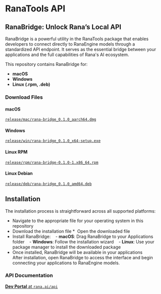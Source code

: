 # RanaTools API
## RanaBridge: Unlock Rana’s Local API
RanaBridge is a powerful utility in the RanaTools package that enables developers to connect directly to RanaEngine models through a standardized API endpoint. It serves as the essential bridge between your applications and the full capabilities of Rana's AI ecosystem.

This repository contains RanaBridge for:
- **macOS**
- **Windows**
- **Linux (.rpm, .deb)**

### Download Files
#### macOS
[`release/mac/rana-bridge_0.1.0_aarch64.dmg`](https://github.com/RanaEngine/rana-tools/tree/main/release/mac)
#### Windows
[`release/win/rana-bridge_0.1.0_x64-setup.exe`](https://github.com/RanaEngine/rana-tools/tree/main/release/win)
#### Linux RPM
[`release/rpm/rana-bridge-0.1.0-1.x86_64.rpm`](https://github.com/RanaEngine/rana-tools/tree/main/release/rpm)
#### Linux Debian
[`release/deb/rana-bridge_0.1.0_amd64.deb`](https://github.com/RanaEngine/rana-tools/tree/main/release/deb)

## Installation

The installation process is straightforward across all supported platforms:

* Navigate to the appropriate file for your operating system in this repository
* Download the installation file
*  Open the downloaded file
* Install RanaBridge:
   - **macOS**: Drag RanaBridge to your Applications folder
   - **Windows**: Follow the installation wizard
   - **Linux**: Use your package manager to install the downloaded package
* Once installed, RanaBridge will be available in your applications
\
After installation, open RanaBridge to access the interface and begin connecting your applications to RanaEngine models.

### API Documentation
[**Dev Portal** at `rana.ai/api`](https://rana.ai/api)